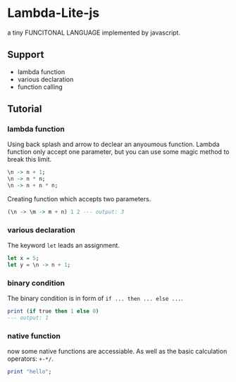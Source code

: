 # Lambda-Lite-js
a tiny FUNCITONAL LANGUAGE implemented by javascript.

## Support

* lambda function
* various declaration
* function calling

## Tutorial

### lambda function

Using back splash and arrow to declear an anyoumous function. Lambda function only accept one parameter, but you can use some magic method to break this limit.

```haskell
\n -> n + 1;
\n -> n * n;
\n -> n + n * n;
```

Creating function which accepts two parameters.

```haskell
(\n -> \m -> m + n) 1 2 --- output: 3
```
### various declaration

The keyword `let` leads an assignment.

```haskell
let x = 5;
let y = \n -> n + 1;
```

### binary condition

The binary condition is in form of `if ... then ... else ...`.

```haskell
print (if true then 1 else 0)
--- output: 1
```

### native function

now some native functions are accessiable. As well as the basic calculation operators: `+-*/`.

```haskell
print "hello";
```
